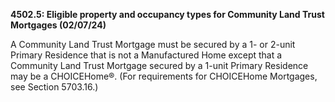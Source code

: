 **4502.5: Eligible property and occupancy types for Community Land Trust
Mortgages (02/07/24)**

A Community Land Trust Mortgage must be secured by a 1- or 2-unit
Primary Residence that is not a Manufactured Home except that a
Community Land Trust Mortgage secured by a 1-unit Primary Residence may
be a CHOICEHome®. (For requirements for CHOICEHome Mortgages, see
Section 5703.16.)